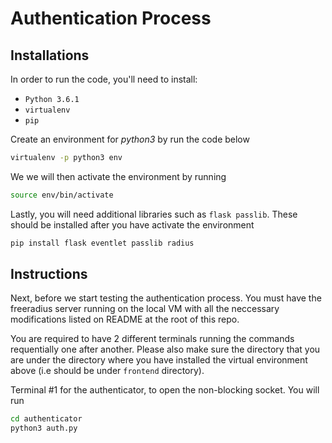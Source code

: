 # Authentication Process

## Installations

In order to run the code, you'll need to install:
- `Python 3.6.1`
- `virtualenv`
- `pip`

Create an environment for *python3* by run the code below

```sh 
virtualenv -p python3 env  
```

We we will then activate the environment by running

```sh
source env/bin/activate
```

Lastly, you will need additional libraries such as ```flask passlib```.
These should be installed after you have activate the environment

```sh 
pip install flask eventlet passlib radius
```

## Instructions

Next, before we start testing the authentication process. You must have the freeradius server running on
the local VM with all the neccessary modifications listed on README at the root of this repo. 

You are required to have 2 different terminals running the commands requentially one after another. 
Please also make sure the directory that you are under the directory where you have installed
the virtual environment above (i.e should be under `frontend` directory).


Terminal #1 for the authenticator, to open the non-blocking socket. You will run 

```sh
cd authenticator
python3 auth.py
```
